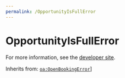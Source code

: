```yaml
---
permalink: /OpportunityIsFullError
---
```


# OpportunityIsFullError


For more information, see the [developer site](https://developer.openactive.io/data-model/types/opportunityisfullerror).

Inherits from: [`oa:OpenBookingError`](https://openactive.io/OpenBookingError)]
